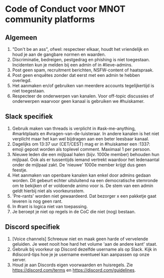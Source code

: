 # Code of Conduct voor MNOT community platforms

## Algemeen

1. "Don't be an ass", ofwel: respecteer elkaar, houdt het vriendelijk en houd je aan de gangbare normen en waarden.
1. Discriminatie, bedreigen, pestgedrag en phishing is niet toegestaan. Incidenten kun je melden bij een admin of in #lieve-admins.
1. Post geen spam, recruitment berichten, NSFW-content of haatspraak.
1. Post geen enquêtes zonder dat eerst met een admin te hebben overlegd.
1. Het aanmaken en/of gebruiken van meerdere accounts tegelijkertijd is niet toegestaan.
1. Respecteer de onderwerpen van kanalen. Voor off-topic discussies of onderwerpen waarvoor geen kanaal is gebruiken we #huiskamer.

## Slack specifiek

1. Gebruik maken van threads is verplicht in #ask-me-anything, #marktplaats en #vragen-van-de-luisteraar. In andere kanalen is het niet verplicht maar het kan wel bijdragen aan een beter leesbaar kanaal.
1. Dagelijks om 13:37 uur (CET/CEST) mag er in #huiskamer een :1337: emoji gepost worden als toplevel comment. Maximaal 1 per persoon.
1. Nieuwe leden die een mijlpaal halen (bijv. 1000e member) behouden hun mijlpaal. Ook als er tussentijds iemand vertrekt waardoor het ledenaantal onder de mijlpaal zakt. De 'nieuwe' 1000e member krijgt dus geen feestje.
1. Het aanmaken van openbare kanalen kan enkel door admins gedaan worden. Dit gebeurt echter uitsluitend na een democratische stemronde om te bekijken of er voldoende animo voor is. De stem van een admin geldt hierbij niet als voorkeursstem.
1. 'Pre-rants' worden niet gewaardeerd. Dat bezorger x een pakketje gaat leveren is nog geen rant.
1. In #rant is logica niet van toepassing.
1. Je beroept je niet op regels in de CoC die niet (nog) bestaan.

## Discord specifiek

1. [Voice channels] Schreeuw niet en maak geen harde of vervelende geluiden. Je weet nooit hoe hard het volume 'aan de andere kant' staat.
1. Gebruik bij voorkeur op Discord dezelfde username als op Slack. Kijk in #discord-tips hoe je je username eventueel kan aanpassen op onze server.
1. Houd je aan Discords eigen voorwaarden en huisregels. Zie https://discord.com/terms en https://discord.com/guidelines.
